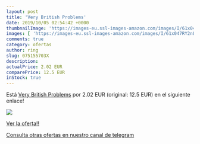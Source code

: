 ```yaml
---
layout: post
title: 'Very British Problems'
date: 2019/10/05 02:54:42 +0000
thumbnailImage: 'https://images-eu.ssl-images-amazon.com/images/I/61x047RY2nL._SL200_.jpg'
images: [ 'https://images-eu.ssl-images-amazon.com/images/I/61x047RY2nL._SL200_.jpg' ]
comments: true
category: ofertas
author: ring
slug: 075155703X
description:
actualPrice: 2.02 EUR
comparePrice: 12.5 EUR
inStock: true
---
```


Está [Very British Problems](https://www.amazon.com/dp/075155703X/?tag=redken08-20) por 2.02 EUR (original: 12.5 EUR) en el siguiente enlace!

[![](https://images-eu.ssl-images-amazon.com/images/I/61x047RY2nL._SL200_.jpg)](https://www.amazon.com/dp/075155703X/?tag=redken08-20)

[Ver la oferta!!](https://www.amazon.com/dp/075155703X/?tag=redken08-20)

[Consulta otras ofertas en nuestro canal de telegram](https://t.me/s/ofertas25)
